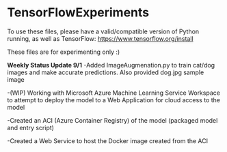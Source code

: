 # TensorFlowExperiments

To use these files, please have a valid/compatible version of Python running, as well as TensorFlow:
https://www.tensorflow.org/install

These files are for experimenting only :)

**Weekly Status Update 9/1**
-Added ImageAugmenation.py to train cat/dog images and make accurate predictions. Also provided dog.jpg sample image

-(WIP) Working with Microsoft Azure Machine Learning Service Workspace to attempt to deploy the model to a Web Application for cloud       access to the model

-Created an ACI (Azure Container Registry) of the model (packaged model and entry script)

-Created a Web Service to host the Docker image created from the ACI
